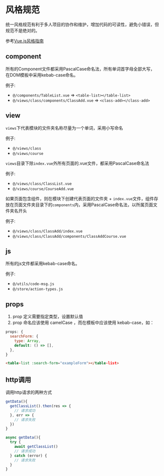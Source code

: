 
# 风格规范

统一风格规范有利于多人项目的协作和维护，增加代码的可读性，避免小错误，但规范不是绝对的。

参考[Vue.js风格指南](https://cn.vuejs.org/v2/style-guide)

## component
所有的Component文件都采用PascalCase命名法，所有单词首字母全部大写，在DOM模板中采用kebab-case命名。

例子:
-  `@/components/TableList.vue` => `<table-list></table-list>`
-  `@/views/class/components/ClassAdd.vue` => `<class-add></class-add>`

## view
`views`下代表模块的文件夹名称尽量为一个单词，采用小写命名

例子:
-  `@/views/class`
-  `@/views/course`

`views`目录下除`index.vue`外所有页面的.vue文件，都采用PascalCase命名法

例子:
-  `@/views/class/ClassList.vue`
-  `@/views/course/CourseAdd.vue`

如果页面包含组件，则在模块下创建代表页面的文件夹 + `index.vue`文件，组件存放在页面文件夹目录下的`components`内，采用PascalCase命名法，以所属页面文件夹名开头

例子:
-  `@/views/class/ClassAdd/index.vue`
-  `@/views/class/ClassAdd/components/ClassAddCourse.vue`

## js
所有的js文件都采用kebab-case命名。

例子:
-  `@/utils/code-msg.js`
-  `@/store/action-types.js`

## props

1. prop 定义需要指定类型，设置默认值
2. prop 命名应该使用 camelCase ，而在模板中应该使用 kebab-case，如：

```js
props: {
  searchForm: {
    type: Array,
    default: () => [],
  },
}
```
```html
<table-list :search-form="exampleForm"></table-list>
```



## http调用
调用http请求的两种方式
```js
getData(){
  getClassList().then(res => {
    // 请求成功
  }, err => {
    // 请求失败
  })
}
```
```js
async getData(){
  try {
    await getClassList()
    // 请求成功
  } catch (error) {
    // 请求失败
  }
}
```
